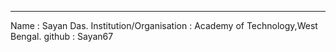 ---
Name : Sayan Das.
Institution/Organisation : Academy of Technology,West Bengal.
github : Sayan67
